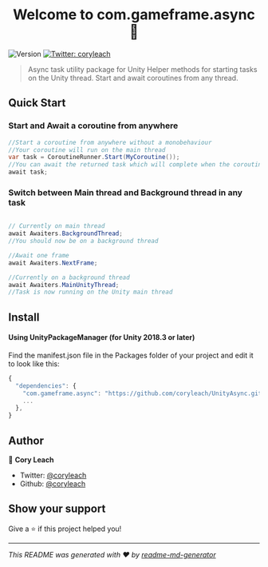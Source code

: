 <h1 align="center">Welcome to com.gameframe.async 👋</h1>
<p>
  <img alt="Version" src="https://img.shields.io/badge/version-1.0.1-blue.svg?cacheSeconds=2592000" />
  <a href="https://twitter.com/coryleach">
    <img alt="Twitter: coryleach" src="https://img.shields.io/twitter/follow/coryleach.svg?style=social" target="_blank" />
  </a>
</p>

> Async task utility package for Unity
> Helper methods for starting tasks on the Unity thread.
> Start and await coroutines from any thread.

## Quick Start

### Start and Await a coroutine from anywhere
```c#
//Start a coroutine from anywhere without a monobehaviour
//Your coroutine will run on the main thread
var task = CoroutineRunner.Start(MyCoroutine());
//You can await the returned task which will complete when the coroutine is done
await task;
```

### Switch between Main thread and Background thread in any task
```c#

// Currently on main thread
await Awaiters.BackgroundThread;
//You should now be on a background thread

//Await one frame
await Awaiters.NextFrame;

//Currently on a background thread
await Awaiters.MainUnityThread;
//Task is now running on the Unity main thread

```

## Install 

#### Using UnityPackageManager (for Unity 2018.3 or later)

Find the manifest.json file in the Packages folder of your project and edit it to look like this:
```js
{
  "dependencies": {
    "com.gameframe.async": "https://github.com/coryleach/UnityAsync.git#1.0.1",
    ...
  },
}
```

## Author

👤 **Cory Leach**

* Twitter: [@coryleach](https://twitter.com/coryleach)
* Github: [@coryleach](https://github.com/coryleach)

## Show your support

Give a ⭐️ if this project helped you!

***
_This README was generated with ❤️ by [readme-md-generator](https://github.com/kefranabg/readme-md-generator)_
